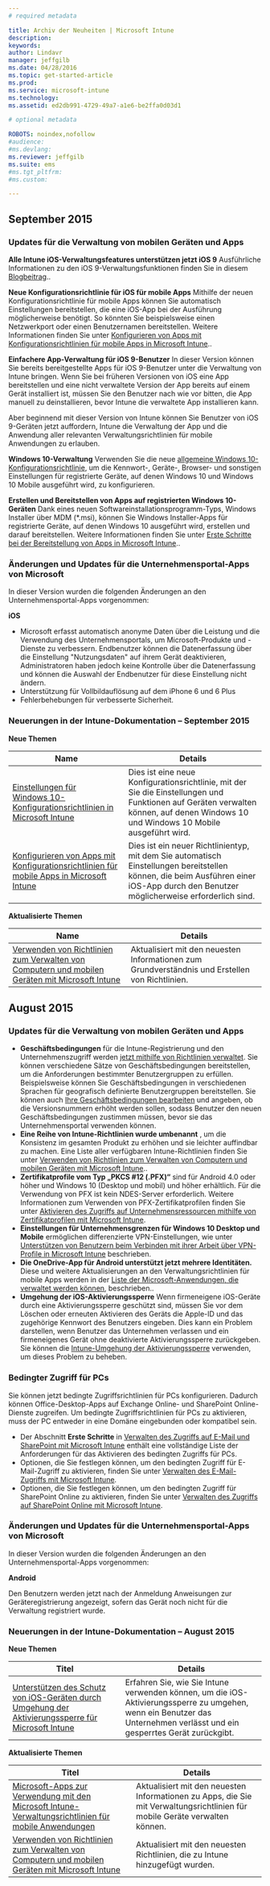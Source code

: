 ```yaml
---
# required metadata

title: Archiv der Neuheiten | Microsoft Intune
description:
keywords:
author: Lindavr
manager: jeffgilb
ms.date: 04/28/2016
ms.topic: get-started-article
ms.prod:
ms.service: microsoft-intune
ms.technology:
ms.assetid: ed2db991-4729-49a7-a1e6-be2ffa0d03d1

# optional metadata

ROBOTS: noindex,nofollow
#audience:
#ms.devlang:
ms.reviewer: jeffgilb
ms.suite: ems
#ms.tgt_pltfrm:
#ms.custom:

---
```



## September 2015
### Updates für die Verwaltung von mobilen Geräten und Apps
**Alle Intune iOS-Verwaltungsfeatures unterstützen jetzt iOS 9**
Ausführliche Informationen zu den iOS 9-Verwaltungsfunktionen finden Sie in diesem [Blogbeitrag](http://blogs.technet.com/b/microsoftintune/archive/2015/09/09/day-zero-support-for-ios-9-with-intune.aspx)..

**Neue Konfigurationsrichtlinie für iOS für mobile Apps**
Mithilfe der neuen Konfigurationsrichtlinie für mobile Apps können Sie automatisch Einstellungen bereitstellen, die eine iOS-App bei der Ausführung möglicherweise benötigt. So könnten Sie beispielsweise einen Netzwerkport oder einen Benutzernamen bereitstellen. Weitere Informationen finden Sie unter [Konfigurieren von Apps mit Konfigurationsrichtlinien für mobile Apps in Microsoft Intune](https://technet.microsoft.com/library/mt481447.aspx)..

**Einfachere App-Verwaltung für iOS 9-Benutzer**
 In dieser Version können Sie bereits bereitgestellte Apps für iOS 9-Benutzer unter die Verwaltung von Intune bringen. Wenn Sie bei früheren Versionen von iOS eine App bereitstellen und eine nicht verwaltete Version der App bereits auf einem Gerät installiert ist, müssen Sie den Benutzer nach wie vor bitten, die App manuell zu deinstallieren, bevor Intune die verwaltete App installieren kann.

 Aber beginnend mit dieser Version von Intune können Sie Benutzer von iOS 9-Geräten jetzt auffordern, Intune die Verwaltung der App und die Anwendung aller relevanten Verwaltungsrichtlinien für mobile Anwendungen zu erlauben.

 **Windows 10-Verwaltung** Verwenden Sie die neue [allgemeine Windows 10-Konfigurationsrichtlinie](https://technet.microsoft.com/library/mt404697.aspx), um die Kennwort-, Geräte-, Browser- und sonstigen Einstellungen für registrierte Geräte, auf denen Windows 10 und Windows 10 Mobile ausgeführt wird, zu konfigurieren.

 **Erstellen und Bereitstellen von Apps auf registrierten Windows 10-Geräten** Dank eines neuen Softwareinstallationsprogramm-Typs, Windows Installer über MDM (&#42;.msi), können Sie Windows Installer-Apps für registrierte Geräte, auf denen Windows 10 ausgeführt wird, erstellen und darauf bereitstellen. Weitere Informationen finden Sie unter [Erste Schritte bei der Bereitstellung von Apps in Microsoft Intune](https://technet.microsoft.com/library/dn646955.aspx)..

### Änderungen und Updates für die Unternehmensportal-Apps von Microsoft
In dieser Version wurden die folgenden Änderungen an den Unternehmensportal-Apps vorgenommen:

**iOS**
* Microsoft erfasst automatisch anonyme Daten über die Leistung und die Verwendung des Unternehmensportals, um Microsoft-Produkte und -Dienste zu verbessern. Endbenutzer können die Datenerfassung über die Einstellung "Nutzungsdaten" auf ihrem Gerät deaktivieren, Administratoren haben jedoch keine Kontrolle über die Datenerfassung und können die Auswahl der Endbenutzer für diese Einstellung nicht ändern.
* Unterstützung für Vollbildauflösung auf dem iPhone 6 und 6 Plus
* Fehlerbehebungen für verbesserte Sicherheit.

### Neuerungen in der Intune-Dokumentation – September 2015
**Neue Themen**

|Name|Details|
|----|--------|
|[Einstellungen für Windows 10-Konfigurationsrichtlinien in Microsoft Intune](https://technet.microsoft.com/library/mt404697.aspx)|Dies ist eine neue Konfigurationsrichtlinie, mit der Sie die Einstellungen und Funktionen auf Geräten verwalten können, auf denen Windows 10 und Windows 10 Mobile ausgeführt wird.
| [Konfigurieren von Apps mit Konfigurationsrichtlinien für mobile Apps in Microsoft Intune](https://technet.microsoft.com/library/mt481447.aspx)|Dies ist ein neuer Richtlinientyp, mit dem Sie automatisch Einstellungen bereitstellen können, die beim Ausführen einer iOS-App durch den Benutzer möglicherweise erforderlich sind. |

**Aktualisierte Themen**

|Name|Details|
|----|-------|
|[Verwenden von Richtlinien zum Verwalten von Computern und mobilen Geräten mit Microsoft Intune](https://technet.microsoft.com/library/dn743712.aspx)|Aktualisiert mit den neuesten Informationen zum Grundverständnis und Erstellen von Richtlinien.|

## August 2015
### Updates für die Verwaltung von mobilen Geräten und Apps
* **Geschäftsbedingungen** für die Intune-Registrierung und den Unternehmenszugriff werden [jetzt mithilfe von Richtlinien verwaltet](https://technet.microsoft.com/library/mt405893.aspx). Sie können verschiedene Sätze von Geschäftsbedingungen bereitstellen, um die Anforderungen bestimmter Benutzergruppen zu erfüllen. Beispielsweise können Sie Geschäftsbedingungen in verschiedenen Sprachen für geografisch definierte Benutzergruppen bereitstellen. Sie können auch [Ihre Geschäftsbedingungen bearbeiten](https://technet.microsoft.com/library/mt405893.aspx#BKMK_TCVers) und angeben, ob die Versionsnummern erhöht werden sollen, sodass Benutzer den neuen Geschäftsbedingungen zustimmen müssen, bevor sie das Unternehmensportal verwenden können.
* **Eine Reihe von Intune-Richtlinien wurde umbenannt** , um die Konsistenz im gesamten Produkt zu erhöhen und sie leichter auffindbar zu machen. Eine Liste aller verfügbaren Intune-Richtlinien finden Sie unter [Verwenden von Richtlinien zum Verwalten von Computern und mobilen Geräten mit Microsoft Intune](https://technet.microsoft.com/library/dn743712.aspx)..
* **Zertifikatprofile vom Typ „PKCS #12 (.PFX)“** sind für Android 4.0 oder höher und Windows 10 (Desktop und mobil) und höher erhältlich. Für die Verwendung von PFX ist kein NDES-Server erforderlich. Weitere Informationen zum Verwenden von PFX-Zertifikatprofilen finden Sie unter [Aktivieren des Zugriffs auf Unternehmensressourcen mithilfe von Zertifikatprofilen mit Microsoft Intune](http://technet.microsoft.com/library/dn818904.aspx).
* **Einstellungen für Unternehmensgrenzen für Windows 10 Desktop und Mobile** ermöglichen differenzierte VPN-Einstellungen, wie unter [Unterstützen von Benutzern beim Verbinden mit ihrer Arbeit über VPN-Profile in Microsoft Intune](https://technet.microsoft.com/library/dn818905.aspx) beschrieben.
* **Die OneDrive-App für Android unterstützt jetzt mehrere Identitäten.** Diese und weitere Aktualisierungen an den Verwaltungsrichtlinien für mobile Apps werden in der [Liste der Microsoft-Anwendungen, die verwaltet werden können](https://technet.microsoft.com/library/dn708489.aspx), beschrieben..
* **Umgehung der iOS-Aktivierungssperre** Wenn firmeneigene iOS-Geräte durch eine Aktivierungssperre geschützt sind, müssen Sie vor dem Löschen oder erneuten Aktivieren des Geräts die Apple-ID und das zugehörige Kennwort des Benutzers eingeben. Dies kann ein Problem darstellen, wenn Benutzer das Unternehmen verlassen und ein firmeneigenes Gerät ohne deaktivierte Aktivierungssperre zurückgeben. Sie können die [Intune-Umgehung der Aktivierungssperre](https://technet.microsoft.com/library/mt414176.aspx) verwenden, um dieses Problem zu beheben.

### Bedingter Zugriff für PCs
Sie können jetzt bedingte Zugriffsrichtlinien für PCs konfigurieren. Dadurch können Office-Desktop-Apps auf Exchange Online- und SharePoint Online-Dienste zugreifen.
Um bedingte Zugriffsrichtlinien für PCs zu aktivieren, muss der PC entweder in eine Domäne eingebunden oder kompatibel sein.
* Der Abschnitt **Erste Schritte** in [Verwalten des Zugriffs auf E-Mail und SharePoint mit Microsoft Intune](http://technet.microsoft.com/library/dn818907) enthält eine vollständige Liste der Anforderungen für das Aktivieren des bedingten Zugriffs für PCs.
* Optionen, die Sie festlegen können, um den bedingten Zugriff für E-Mail-Zugriff zu aktivieren, finden Sie unter [Verwalten des E-Mail-Zugriffs mit Microsoft Intune](https://technet.microsoft.com/library/dn705841.aspx).
* Optionen, die Sie festlegen können, um den bedingten Zugriff für SharePoint Online zu aktivieren, finden Sie unter [Verwalten des Zugriffs auf SharePoint Online mit Microsoft Intune](https://technet.microsoft.com/library/dn705844.aspx).

### Änderungen und Updates für die Unternehmensportal-Apps von Microsoft
In dieser Version wurden die folgenden Änderungen an den Unternehmensportal-Apps vorgenommen:

**Android**

Den Benutzern werden jetzt nach der Anmeldung Anweisungen zur Geräteregistrierung angezeigt, sofern das Gerät noch nicht für die Verwaltung registriert wurde.

### Neuerungen in der Intune-Dokumentation – August 2015
**Neue Themen**

|Titel|Details|
|-----|-------|
|[Unterstützen des Schutz von iOS-Geräten durch Umgehung der Aktivierungssperre für Microsoft Intune](https://technet.microsoft.com/library/mt414176.aspx)|Erfahren Sie, wie Sie Intune verwenden können, um die iOS-Aktivierungssperre zu umgehen, wenn ein Benutzer das Unternehmen verlässt und ein gesperrtes Gerät zurückgibt.|

**Aktualisierte Themen**

|Titel|Details|
|-----|-------|
|[Microsoft-Apps zur Verwendung mit den Microsoft Intune-Verwaltungsrichtlinien für mobile Anwendungen](https://technet.microsoft.com/library/dn708489.aspx)|Aktualisiert mit den neuesten Informationen zu Apps, die Sie mit Verwaltungsrichtlinien für mobile Geräte verwalten können.
|[Verwenden von Richtlinien zum Verwalten von Computern und mobilen Geräten mit Microsoft Intune](http://technet.microsoft.com/library/dn743712.aspx)|Aktualisiert mit den neuesten Richtlinien, die zu Intune hinzugefügt wurden.|
<!---
## July 2015
July updates for Intune are limited to behind-the-scenes enhancements that allow us to continue providing you with a high-quality service experience. New features are not included in this service update.

### Intune Onboarding benefit
Microsoft offers the Intune Onboarding benefit for eligible plans. The Onboarding benefit lets you work remotely with Microsoft specialists to get your Intune environment ready for use. For more information, see [Microsoft Intune Onboarding benefit description](https://technet.microsoft.com/library/mt228266.aspx)
### Changes and updates to Microsoft Company Portal apps
The following changes have been made to the company portal apps in this release.

**Android**

Microsoft automatically collects anonymous data about the performance and use of the company portal to improve Microsoft products and services. End users can turn off data collection by using the Usage Data setting on their device, but administrators have no control over the data collection and cannot change the end user’s selection for this setting.--->


<!--HONumber=May16_HO1-->


